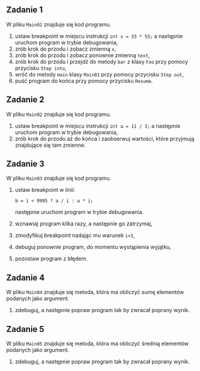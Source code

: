 ## Zadanie 1

W pliku `Main01` znajduje się kod programu.

1. ustaw breakpoint w miejscu instrukcji `int x = 33 * 55;` a następnie uruchom program w trybie debugowania,
2. zrób krok do przodu i zobacz zmienną `x`,
3. zrób krok do przodu i zobacz ponownie zmienną `text`,
4. zrób krok do przodu i przejdź do metody `bar` z klasy `Foo` przy pomocy przycisku `Step into`,
5. wróć do metody `main` klasy `Main01` przy pomocy przycisku `Step out`,
6. puść program do końca przy pomocy przycisku `Resume`.

## Zadanie 2

W pliku `Main02` znajduje się kod programu.

1. ustaw breakpoint w miejscu instrukcji `int a = 11 / 3;` a następnie uruchom program w trybie debugowania,
2. zrób krok do przodu aż do końca i zaobserwuj wartości, które przyjmują znajdujące się tam zmienne.

## Zadanie 3

W pliku `Main03` znajduje się kod programu.

1. ustaw breakpoint w linii:
   
   ```
   b = i < 9995 ? a / i : a * i;
   ```
   
   następnie uruchom program w trybie debugowania.
2. wznawiaj program kilka razy, a następnie go zatrzymaj,
3. zmodyfikuj breakpoint nadając mu warunek `i<3`,
4. debuguj ponownie program, do momentu wystąpienia wyjątku,
5. pozostaw program z błędem.

## Zadanie 4

W pliku `Main04` znajduje się metoda, która ma obliczyć sumę elementów podanych jako argument.

1. zdebuguj, a następnie popraw program tak by zwracał poprany wynik.

## Zadanie 5

W pliku `Main05` znajduje się metoda, która ma obliczyć średnią elementów podanych jako argument.

1. zdebuguj, a następnie popraw program tak by zwracał poprany wynik.
